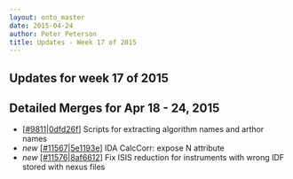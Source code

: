 ```yaml
---
layout: onto_master
date: 2015-04-24
author: Peter Peterson
title: Updates - Week 17 of 2015
---
```

Updates for week 17 of 2015
---------------------------

Detailed Merges for Apr 18 - 24, 2015
-------------------------------------
* \[[#9811](http://trac.mantidproject.org/mantid/ticket/9811)\|[0dfd26f](https://github.com/mantidproject/mantid/commit/0dfd26ff5725058c1f299b4c3971499b2a183d47)\] Scripts for extracting algorithm names and arthor names
* *new* \[[#11567](http://trac.mantidproject.org/mantid/ticket/11567)\|[5e1193e](https://github.com/mantidproject/mantid/commit/5e1193e321c87259b800a80a5010611e785fd071)\] IDA CalcCorr: expose N attribute
* *new* \[[#11576](http://trac.mantidproject.org/mantid/ticket/11576)\|[8af6612](https://github.com/mantidproject/mantid/commit/8af66128c882fa17ed50b079cc43f1fe26b93f24)\] Fix ISIS reduction for instruments with wrong IDF stored with nexus files
